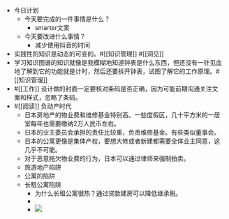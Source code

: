 - 今日计划
    - 今天要完成的一件事情是什么？
        - smarter文案
    - 今天要改进什么事情？
        - 减少使用抖音的时间
- 实践性的知识是动态的可变的。#[[知识管理]] #[[洞见]] 
- 学习知识图谱的知识就像是我模糊地知道钟表是什么东西，但还没有一针见血地了解到它的功能就是计时，然后还要拆开钟表，试图了解它的工作原理。#[[知识管理]]
- #[[工作]] 设计做的封面一定要核对条码是否正确，因为可能前期沟通关注文案和样式，忽略了条码。
- #[[阅读]] 负动产时代
    - 日本房地产的物业费和维修基金特别高。一些度假区，几十平方米的一居室每年也需要缴纳2万人民币左右。
    - 日本的业主委员会承担的责任比较重，负责维修基金。有些类似董事会。
    - 日本的公寓更像是集体产权，要想大修或者新建都需要全体业主同意，这几乎不可能。
    - 对于恶意拖欠物业费的行为，日本可以通过律师来强制拍卖。
    - 旅游地产陷阱
    - 公寓的陷阱
    - 长租公寓陷阱
        - 为什么长租公寓很热？通过贷款建房可以降低继承税。
        - 
        - ![](https://firebasestorage.googleapis.com/v0/b/firescript-577a2.appspot.com/o/imgs%2Fapp%2Fxinyiheng%2FoCn-NOxzaU.png?alt=media&token=a0c0f855-7f4c-4352-a570-53e862593b02)
